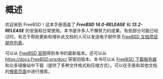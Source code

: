 # 概述

欢迎来到 FreeBSD！这本手册涵盖了 ***FreeBSD 14.0-RELEASE*** 和 ***13.2-RELEASE*** 的安装和日常使用。本书是许多人不懈努力的成果。有些部分可能已经过时。有志于帮助更新和增补此文档的人可以发送电子邮件至 [FreeBSD 文档项目邮件列表](https://lists.freebsd.org/subscription/freebsd-doc)。

可以从 [FreeBSD 官网](https://www.freebsd.org/)得到本书的最新版本。还可以从 <https://docs.FreeBSD.org/doc/> 获取旧版本。本书可以从 [FreeBSD 下载服务器](https://download.freebsd.org/doc/)和众多镜像站中下载（提供了多种文件格式和压缩方式）。可以在手册和其他文档的[搜索页面](https://www.freebsd.org/search/)中进行搜索。
